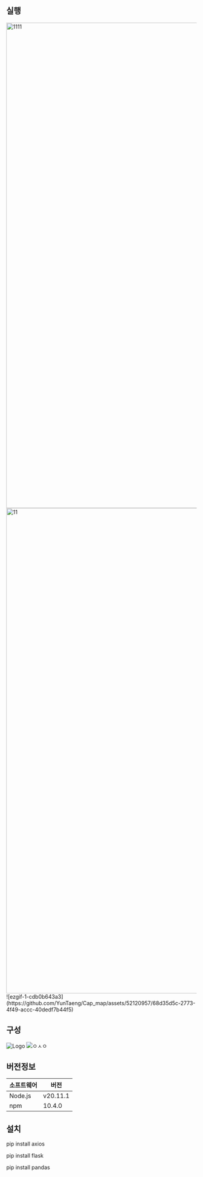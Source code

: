## 실행
<img width="1280" alt="1111" src="https://github.com/YunTaeng/Cap_map/assets/52120957/f107f198-1047-4563-954b-a450508dc6c5">
<img width="1280" alt="11" src="https://github.com/YunTaeng/Cap_map/assets/52120957/eb12650a-df12-42e5-9e1d-8e4488fea240">
![ezgif-1-cdb0b643a3](https://github.com/YunTaeng/Cap_map/assets/52120957/68d35d5c-2773-4f49-accc-40dedf7b44f5)

## 구성
![Logo](https://github.com/YunTaeng/Cap_map/assets/52120957/fdddbf3b-1056-4b51-8dab-e4e76dbb46d9)
![ㅇㅅㅇ](https://github.com/YunTaeng/Cap_map/assets/52120957/ae1204c4-720a-44f6-aec3-84075c471f98)

## 버전정보

| 소프트웨어  | 버전      |
|-------------|-----------|
| Node.js     | v20.11.1  |
| npm         | 10.4.0    |


## 설치

pip install axios

pip install flask

pip install pandas

